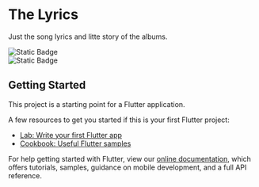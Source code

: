 # The Lyrics

Just the song lyrics and litte story of the albums. 


<p>
<img alt="Static Badge" src="https://img.shields.io/badge/framework-flutter-blue">
<br />
<img alt="Static Badge" src="https://img.shields.io/badge/language-dart-blue">
</p>

## Getting Started

This project is a starting point for a Flutter application.

A few resources to get you started if this is your first Flutter project:

- [Lab: Write your first Flutter app](https://flutter.dev/docs/get-started/codelab)
- [Cookbook: Useful Flutter samples](https://flutter.dev/docs/cookbook)

For help getting started with Flutter, view our
[online documentation](https://flutter.dev/docs), which offers tutorials,
samples, guidance on mobile development, and a full API reference.
